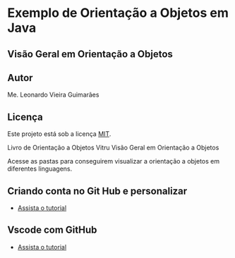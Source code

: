 # Exemplo de Orientação a Objetos em Java

## Visão Geral em Orientação a Objetos

## Autor
Me. Leonardo Vieira Guimarães

## Licença
Este projeto está sob a licença [MIT](./LICENSE).

Livro de Orientação a Objetos Vitru Visão Geral em Orientação a Objetos

Acesse as pastas para conseguirem visualizar a orientação a objetos em diferentes linguagens. 

## Criando conta no Git Hub e personalizar

- [Assista o tutorial](https://www.youtube.com/watch?v=IfrMAmav9dQ)

## Vscode com GitHub

- [Assista o tutorial](https://www.youtube.com/watch?v=4dckziRhe78)
